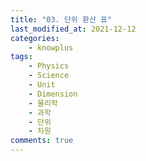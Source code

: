 ```yaml
---
title: "03. 단위 환산 표"
last_modified_at: 2021-12-12
categories:
    - knowplus
tags:
    - Physics
    - Science
    - Unit
    - Dimension
    - 물리학
    - 과학
    - 단위
    - 차원
comments: true
---
```


